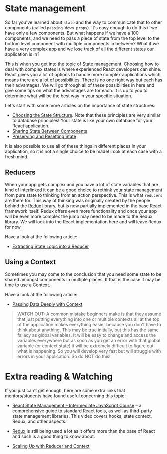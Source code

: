 # State management

So far you've learned about `state` and the way to communicate that to other components (called `passing down props`). It's easy enough to do this if we have only a few components. But what happens if we have a 100 components, and we need to pass a piece of state from the top level to the bottom level component with multiple components in between? What if we have a very complex app and we lose track of all the different states our application is in?

This is when you get into the topic of State management. Choosing how to deal with complex states is where experienced React developers can shine. React gives you a lot of options to handle more complex applications which means there are a lot of possibilities. There is no one right way but each has their advantages. We will go through all of these possibilities in here and give some tips on what the advantages are for each. It is up to you to determine what will be the best way in your specific situation.

Let's start with some more articles on the importance of state structures:

- [Choosing the State Structure](https://react.dev/learn/choosing-the-state-structure). Note that these principles are very similar to database principles! Your state is like your own database for your React application.
- [Sharing State Between Components](https://react.dev/learn/sharing-state-between-components)
- [Preserving and Resetting State](https://react.dev/learn/preserving-and-resetting-state)

It is also possible to use all of these things in different places in your application, so it is not a single choice to be made! Look at each case with a fresh mind.

## Reducers

When your app gets complex and you have a lot of state variables that are kind of interlinked it can be a good choice to rethink your state management from pure state to thinking from an action perspective. This is what `reducers` are there for. This way of thinking was originally created by the people behind the [Redux](https://redux.js.org/) library, but is now partially implemented in the base React framework itself. Redux offers even more functionality and once your app will be even more complex the jump may need to be made to the Redux library. We will look into the React implementation here and will leave Redux for now.

Have a look at the following article:

- [Extracting State Logic into a Reducer](https://react.dev/learn/extracting-state-logic-into-a-reducer)

## Using a Context

Sometimes you may come to the conclusion that you need some state to be shared amongst components in multiple places. If that is the case it may be time to use a Context.

Have a look at the following article:

- [Passing Data Deeply with Context](https://react.dev/learn/passing-data-deeply-with-context)

> WATCH OUT: A common mistake beginners make is that they assume that just putting everything into one or multiple contexts all at the top of the application makes everything easier because you don't have to think about anything. This may be true initially, but this has the same fallacy as global variables. It will be easy to change and access the variables everywhere but as soon as you get an error with that global variable (or context state) it will be extremely difficult to figure out what is happening. So you will develop very fast but will struggle with errors in your application. So do NOT do this!

# Extra reading & Watching

If you just can't get enough, here are some extra links that mentors/students have found useful concerning this topic:

- [React State Management – Intermediate JavaScript Course](https://www.youtube.com/watch?v=-bEzt5ISACA) – a comprehensive guide to standard React tools, as well as third-party state management libraries. This video covers hooks, state context, Redux, and other aspects.

- [Redux](https://redux.js.org/) is still being used a lot as it offers more than the base of React and such is a good thing to know about.
- [Scaling Up with Reducer and Context](https://react.dev/learn/scaling-up-with-reducer-and-context)
